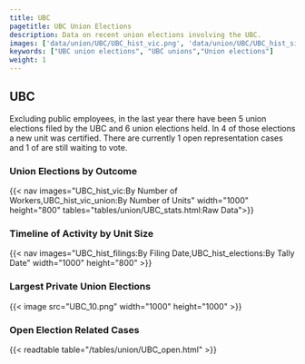 ```yaml
---
title: UBC
pagetitle: UBC Union Elections
description: Data on recent union elections involving the UBC.
images: ['data/union/UBC/UBC_hist_vic.png', 'data/union/UBC/UBC_hist_size.png', 'data/union/UBC/UBC_10.png']
keywords: ["UBC union elections", "UBC unions","Union elections"]
weight: 1
---
```

##  UBC

Excluding public employees, in the last year there have been 5 union elections filed by the UBC and 6 union elections held. In 4 of those elections a new unit was certified. There are currently 1 open representation cases and 1 of are still waiting to vote.

### Union Elections by Outcome
{{< nav images="UBC_hist_vic:By Number of Workers,UBC_hist_vic_union:By Number of Units" width="1000" height="800" tables="tables/union/UBC_stats.html:Raw Data">}}

### Timeline of Activity by Unit Size
{{< nav images="UBC_hist_filings:By Filing Date,UBC_hist_elections:By Tally Date" width="1000" height="800" >}}

### Largest Private Union Elections
{{< image src="UBC_10.png" width="1000" height="1000"  >}}

### Open Election Related Cases
{{< readtable table="/tables/union/UBC_open.html" >}}

